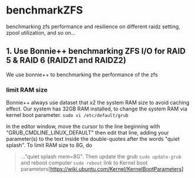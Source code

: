 # benchmarkZFS
benchmarking zfs performance and resilience on different raidz setting, zpool utilization, and so on...

## 1. Use Bonnie++ benchmarking ZFS I/O for RAID 5 & RAID 6 (RAIDZ1 and RAIDZ2)
We use bonnie++ to benchmarking the performance of the zfs
### limit RAM size
Bonnie++ always use dataset that x2 the system RAM size to avoid caching effect. Our system has 32GB RAM installed, to change the system RAM via kernel boot parameter. 
`sudo vi /etc/default/grub`

In the editor window, move the cursor to the line beginning with "GRUB_CMDLINE_LINUX_DEFAULT" then edit that line, adding your parameter(s) to the text inside the double-quotes after the words "quiet splash". To limit RAM size to 8G, do 
>..."quiet splash mem=8G". 
Then update the grub `sudo update-grub` and reboot computer `sudo reboot`
link to Kernel boot parameters[https://wiki.ubuntu.com/Kernel/KernelBootParameters]


